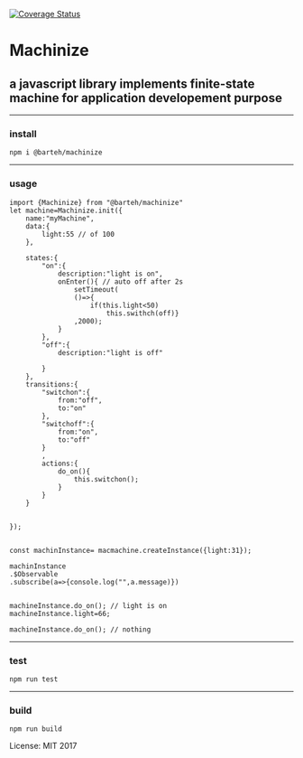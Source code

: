 
[![Coverage Status](https://coveralls.io/repos/github/barteh/machinize/badge.svg?branch=master)](https://coveralls.io/github/barteh/machinize?branch=master)

# Machinize
## a javascript library implements finite-state machine for application developement purpose
---
### install
```
npm i @barteh/machinize
```
---
### usage
```
import {Machinize} from "@barteh/machinize"
let machine=Machinize.init({
    name:"myMachine",
    data:{
        light:55 // of 100
    },

    states:{
        "on":{
            description:"light is on",
            onEnter(){ // auto off after 2s
                setTimeout(
                ()=>{
                    if(this.light<50)
                        this.swithch(off)}
                ,2000);
            }
        },
        "off":{
            description:"light is off"

        }
    },
    transitions:{
        "switchon":{
            from:"off",
            to:"on"
        },
        "switchoff":{
            from:"on",
            to:"off"
        }
        ,
        actions:{
            do_on(){
                this.switchon();
            }
        }
    }


});


const machinInstance= macmachine.createInstance({light:31});

machinInstance
.$Observable
.subscribe(a=>{console.log("",a.message)})


machineInstance.do_on(); // light is on
machineInstance.light=66; 

machineInstance.do_on(); // nothing

```


---
### test
```
npm run test
``` 
---
### build

```
npm run build
```



License: MIT
2017
